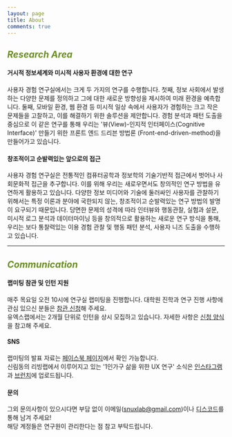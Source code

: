 ```yaml
---
layout: page
title: About
comments: true
---
```


<h2 style="color: OliveDrab; font-style: italic;"><b>Research Area</b></h2>

#### 거시적 정보세계와 미시적 사용자 환경에 대한 연구
사용자 경험 연구실에서는 크게 두 가지의 연구를 수행합니다. 첫째, 정보 사회에서 발생하는 다양한 문제를 정의하고 그에 대한 새로운 방향성을 제시하여 미래 환경을 예측합니다. 둘째, 모바일 환경, 웹 환경 등 미시적 일상 속에서 사용자가 경험하는 크고 작은 문제들을 고찰하고, 이를 해결하기 위한 솔루션을 제안합니다. 경험 분석과 패턴 도출을 중심으로 이 같은 연구를 통해 우리는 '뷰(View)-인지적 인터페이스(Cognitive Interface)' 만들기 위한 프론트 엔드 드리븐 방법론 (Front-end-driven-method)을 만들어가고 있습니다.

#### 창조적이고 순발력있는 앞으로의 접근
사용자 경험 연구실은 전통적인 컴퓨터공학과 정보학의 기술기반적 접근에서 벗어나 사회문화적 접근을 추구합니다. 이를 위해 우리는 새로우면서도 창의적인 연구 방법을 유연하게 활용하고 있습니다. 다양한 정보 미디어와 기술에 둘러싸인 사용자를 관찰하기 위해서는 특정 이론과 분야에 국한되지 않는, 창조적이고 순발력있는 연구 방법의 발명이 요구되기 때문입니다. 당면한 문제의 성격에 따라 인터뷰와 행동관찰, 실험과 설문, 미시적 로그 분석과 데이터마이닝 등을 창의적으로 활용하는 새로운 연구 방식을 통해, 우리는 보다 통찰력있는 이용 경험 관찰 및 행동 패턴 분석, 사용자 니즈 도출을 수행하고 있습니다.


<hr>
<h2 style="color: OliveDrab; font-style: italic;"><b>Communication</b></h2>

#### 랩미팅 참관 및 인턴 지원 <br>
매주 목요일 오전 10시에 연구실 랩미팅을 진행합니다. 대학원 진학과 연구 진행 사항에 관심 있으신 분들은 [참관 신청](https://docs.google.com/forms/d/e/1FAIpQLSfPyFlmYPDzyc-erq9WM6zVkeiOxz_ylvtriEzMriWdKZ9OEA/viewform)해 주세요. <br>
유엑스랩에서는 2개월 단위로 인턴을 상시 모집하고 있습니다. 자세한 사항은 [신청 양식](https://docs.google.com/forms/d/e/1FAIpQLSdMxVzdUsO0bE15rotOCqhMHMJpiVLIF7DcvPu-kvFg8rkUyg/viewform)을 참고해 주세요.

#### SNS<br>
랩미팅의 발표 자료는 [페이스북 페이지](https://www.facebook.com/userexperiencelab.pt)에서 확인 가능합니다. <br>
신림동의 리빙랩에서 이루어지고 있는 '1인가구 삶을 위한 UX 연구' 소식은 [인스타그램](https://www.instagram.com/livinglab_snu/)과 [브런치](https://brunch.co.kr/@lab-livingalone)에 업로드됩니다.
 
#### 문의<br>
그외 문의사항이 있으시다면 부담 없이 이메일(snuxlab@gmail.com)이나 [디스코드](https://discord.gg/4VN8HAFYGz)를 통해 남겨 주세요! <br>
해당 계정들은 연구원이 관리한다는 점 참고 부탁드립니다.<br>

